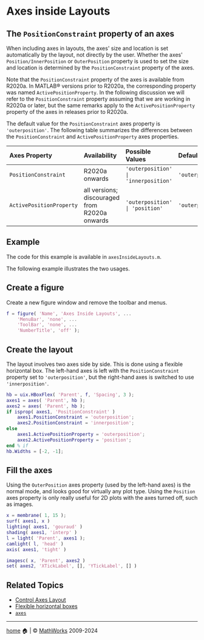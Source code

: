 # Axes inside Layouts

##  The `PositionConstraint` property of an axes 

When including axes in layouts, the axes' size and location is set automatically by the layout, not directly by the user. Whether the axes' `Position/InnerPosition` or `OuterPosition` property is used to set the size and location is determined by the `PositionConstraint` property of the axes.

Note that the `PositionConstraint` property of the axes is available from R2020a. In MATLAB&reg; versions prior to R2020a, the corresponding property was named `ActivePositionProperty`. In the following discussion we will refer to the `PositionConstraint` property assuming that we are working in R2020a or later, but the same remarks apply to the `ActivePositionProperty` property of the axes in releases prior to R2020a.

The default value for the `PositionConstraint` axes property is `'outerposition'`. The following table summarizes the differences between the `PositionConstraint` and `ActivePositionProperty` axes properties.

| Axes Property | Availability | Possible Values | Default Value |
| :-- | :-- | :-- | :-- |
| `PositionConstraint` | R2020a onwards | `'outerposition' \| 'innerposition'` | `'outerposition'` |
| `ActivePositionProperty` | all versions; discouraged from R2020a onwards | `'outerposition' \| 'position'` | `'outerposition'` |

## Example

The code for this example is available in `axesInsideLayouts.m`.

The following example illustrates the two usages.

## Create a figure

Create a new figure window and remove the toolbar and menus.

```matlab
f = figure( 'Name', 'Axes Inside Layouts', ...
    'MenuBar', 'none', ...
    'ToolBar', 'none', ...
    'NumberTitle', 'off' );
```

## Create the layout

The layout involves two axes side by side. This is done using a flexible horizontal box. The left-hand axes is left with the `PositionConstraint` property set to `'outerposition'`, but the right-hand axes is switched to use `'innerposition'`.

```matlab
hb = uix.HBoxFlex( 'Parent', f, 'Spacing', 3 );
axes1 = axes( 'Parent', hb );
axes2 = axes( 'Parent', hb );
if isprop( axes1, 'PositionConstraint' )
    axes1.PositionConstraint = 'outerposition';
    axes2.PositionConstraint = 'innerposition';
else
    axes1.ActivePositionProperty = 'outerposition';
    axes2.ActivePositionProperty = 'position';
end % if
hb.Widths = [-2, -1];
```

## Fill the axes

Using the `OuterPosition` axes property (used by the left-hand axes) is the normal mode, and looks good for virtually any plot type. Using the `Position` axes property is only really useful for 2D plots with the axes turned off, such as images.

```matlab
x = membrane( 1, 15 );
surf( axes1, x )
lighting( axes1, 'gouraud' )
shading( axes1, 'interp' )
l = light( 'Parent', axes1 );
camlight( l, 'head' )
axis( axes1, 'tight' )

imagesc( x, 'Parent', axes2 )
set( axes2, 'XTickLabel', [], 'YTickLabel', [] )
```

## Related Topics

* [Control Axes Layout](https://www.mathworks.com/help/matlab/creating_plots/automatic-axes-resize.html)
* [Flexible horizontal boxes](uixHBox.md)
* [`axes`](https://www.mathworks.com/help/matlab/ref/axes.html)

___

[home](index.md) :house: | :copyright: [MathWorks](https://www.mathworks.com/services/consulting.html) 2009-2024